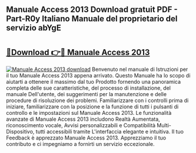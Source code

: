 ## Manuale Access 2013 Download gratuit PDF - Part-R0y Italiano Manuale del proprietario del servizio abYgE

# <h2><a href="http://dfa1dc.blite.top/?on=Manuale+Access+2013">🔗Download 👉🔴 Manuale Access 2013</a></h2>

[![Manuale Access 2013 download](https://i.imgur.com/lujVjoI.png)](http://dfa1dc.blite.top/?on=Manuale+Access+2013)
Benvenuto nel manuale di Istruzioni per il tuo Manuale Access 2013 appena arrivato. Questo Manuale ha lo scopo di aiutarti a ottenere il massimo dal tuo Prodotto fornendo una panoramica completa delle sue caratteristiche, del processo di installazione, del manuale Dell'utente, dei suggerimenti per la manutenzione e delle procedure di risoluzione dei problemi. Familiarizzare con i controlli prima di iniziare, familiarizzare con la posizione e la funzione di tutti i pulsanti di controllo e le impostazioni sul Manuale Access 2013. Le funzionalità avanzate di Manuale Access 2013 includono Realtà Aumentata, riconoscimento vocale, Avvisi personalizzabili e Compatibilità Multi-Dispositivo, tutti accessibili tramite L'interfaccia elegante e intuitiva. Il tuo Feedback è apprezzato Manuale Access 2013. Apprezziamo il tuo contributo e ci impegniamo a fornirti un servizio eccezionale.
